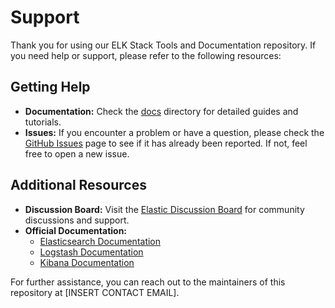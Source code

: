 # Support

Thank you for using our ELK Stack Tools and Documentation repository. If you need help or support, please refer to the following resources:

## Getting Help

- **Documentation:** Check the [docs](./docs) directory for detailed guides and tutorials.
- **Issues:** If you encounter a problem or have a question, please check the [GitHub Issues](https://github.com/phantom0004/elk-stack-tools/issues) page to see if it has already been reported. If not, feel free to open a new issue.

## Additional Resources

- **Discussion Board:** Visit the [Elastic Discussion Board](https://discuss.elastic.co/categories) for community discussions and support.
- **Official Documentation:**
  - [Elasticsearch Documentation](https://www.elastic.co/guide/en/elasticsearch/reference/current/index.html)
  - [Logstash Documentation](https://www.elastic.co/guide/en/logstash/current/index.html)
  - [Kibana Documentation](https://www.elastic.co/guide/en/kibana/current/index.html)

For further assistance, you can reach out to the maintainers of this repository at [INSERT CONTACT EMAIL].
